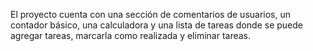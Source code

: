 El proyecto cuenta con una sección de comentarios de usuarios, un contador básico, una calculadora y una lista de tareas donde se puede agregar tareas, marcarla como realizada y eliminar tareas.


